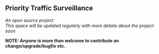 ## Priority Traffic Surveillance

*An open source project*  
*This space will be updated regularly with more details about the project soon*

**NOTE: Anyone is more than welcome to contribute an change/upgrade/bugfix etc.**

